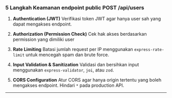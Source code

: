 ### 5 Langkah Keamanan endpoint public POST /api/users 

1. **Authentication (JWT)**
   Verifikasi token JWT agar hanya user sah yang dapat mengakses endpoint.

2. **Authorization (Permission Check)**
   Cek hak akses berdasarkan permission yang dimiliki user

3. **Rate Limiting**
   Batasi jumlah request per IP menggunakan `express-rate-limit` untuk mencegah spam dan brute force.

4. **Input Validation & Sanitization**
   Validasi dan bersihkan input menggunakan `express-validator`, `joi`, atau `zod`.

5. **CORS Configuration**
   Atur CORS agar hanya origin tertentu yang boleh mengakses endpoint. Hindari `*` pada production API.

---

